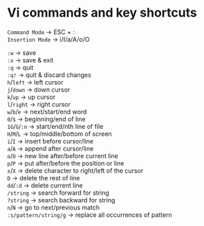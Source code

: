 # Vi commands and key shortcuts

`Command Mode` -> ESC + :  
`Insertion Mode` -> i/I/a/A/o/O  

`:w` -> save  
`:x` -> save & exit  
`:q` -> quit  
`:q!` -> quit & discard changes  
`h`/`left` -> left cursor  
`j`/`down` -> down cursor  
`k`/`up` -> up cursor  
`l`/`right` -> right cursor  
`w`/`b`/`e` -> next/start/end word  
`0`/`$` -> beginning/end of line  
`1G`/`G`/`:n` -> start/end/nth line of file  
`H`/`M`/`L` -> top/middle/bottom of screen  
`i`/`I` -> insert before cursor/line  
`a`/`A` -> append after cursor/line  
`o`/`O` -> new line after/before current line  
`p`/`P` -> put after/before the position or line  
`x`/`X` -> delete character to right/left of the cursor  
`D` -> delete the rest of line  
`dd`/`:d` -> delete current line  
`/string` -> search forward for string  
`?string` -> search backward for string  
`n`/`N` -> go to next/previous match  
`:s/pattern/string/g` -> replace all occurrences of pattern